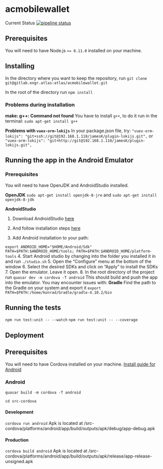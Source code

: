 # acmobilewallet
Current Status
[![pipeline status](http://gitlab.engr.atlas/atlas/acmobilewallet/badges/master/pipeline.svg)](http://gitlab.engr.atlas/atlas/acmobilewallet/commits/develop)

## Prerequisites
You will need to have Node.js `>= 8.11.0` installed on your machine.

## Installing
In the directory where you want to keep the repository, run
`git clone git@gitlab.engr.atlas:atlas/acmobilewallet.git`

In the root of the directory run
`npm install`

### Problems during installation
**make: g++: Command not found**
You have to install `g++`, to do it run in the terminal:  `sudo apt-get install g++`

**Problems with `vuex-orm-lokijs`**
In your package.json file, try:
`"vuex-orm-lokijs": "git+ssh://git@192.168.1.118/jamesK/plugin-lokijs.git",`
or
`"vuex-orm-lokijs": "git+http://git@192.168.1.118/jamesK/plugin-lokijs.git",`

## Running the app in the Android Emulator

### Prerequisites
You will need to have OpenJDK and AndroidStudio installed.

**OpenJDK**
`sudo apt-get install openjdk-8-jre`
and
`sudo apt-get install openjdk-8-jdk`

**AndroidStudio**
1. Download AndroidStudio [here](https://developer.android.com/studio/)

2. And follow installation steps [here
](https://developer.android.com/studio/install)

3. Add Android installation to your path:

`
export ANDROID_HOME="$HOME/Android/Sdk"
PATH=$PATH:$ANDROID_HOME/tools; PATH=$PATH:$ANDROID_HOME/platform-tools
`
4. Start Android studio by changing into the folder you installed it in and run `./studio.sh`
5. Open the “Configure” menu at the bottom of the window
6. Select the desired SDKs and click on “Apply” to install the SDKs
7. Open the emulator. Leave it open.
8. In the root directory of the project run
`quasar dev -m cordova -T android`
This should build and push the app into the emulator.
You may encounter issues with:
**Gradle**
Find the path to the Gradle on your system and export it
`export PATH=$PATH:/home/konrad/Gradle/gradle-4.10.2/bin`


## Running the tests
`npm run test:unit -- --watch`
`npm run test:unit -- --coverage`

## Deployment
  

## Prerequisites

You will need to have Cordova installed on your machine.
[Install guide for Android](https://cordova.apache.org/docs/en/latest/guide/platforms/android/)

### Android

`quasar build -m cordova -T android`

`cd src-cordova`

#### Development
`cordova run android`
Apk is located at /src-cordova/platforms/android/app/build/outputs/apk/debug/app-debug.apk
#### Production
`cordova build android`
Apk is located at /src-cordova/platforms/android/app/build/outputs/apk/release/app-release-unsigned.apk
